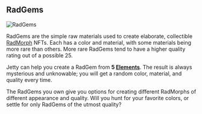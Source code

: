 ## RadGems

![RadGems](/quests-images/key/JettyConversation_MultipleRadGems.webp)

RadGems are the simple raw materials used to create elaborate, collectible [RadMorph](?glossaryAnchor=radmorphs) NFTs. Each has a color and material, with some materials being more rare than others. More rare RadGems tend to have a higher quality rating out of a possible 25.

Jetty can help you create a RadGem from **5 [Elements](?glossaryAnchor=elements)**. The result is always mysterious and unknowable; you will get a random color, material, and quality every time.

The RadGems you own give you options for creating different RadMorphs of different appearance and quality. Will you hunt for your favorite colors, or settle for only RadGems of the utmost quality?
